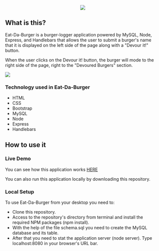 <center><img src="https://i.imgur.com/A6KhBtj.png"></center>



## What is this?

Eat-Da-Burger is a burger-logger application powered by MySQL, Node, Express, and Handlebars that allows the user to submit a burger's name that it is displayed on the left side of the page along with a "Devour it!" button. 

When the user clicks  on the Devour it! button, the burger will mode to the right side of the page, right to the "Devoured Burgers" section.

<img src="https://i.imgur.com/GJ3Mpn4.png">

### Technology used in Eat-Da-Burger
<ul>
  <li>HTML</li>
  <li>CSS</li>
  <li>Bootstrap</li>
  <li>MySQL</li>
  <li>Node</li>
  <li>Express</li>
  <li>Handlebars</li>
</ul>

## How to use it

### Live Demo

You can see how this application works [HERE](https://lit-taiga-39354.herokuapp.com/) 

You can also run this application locally by downloading this repository.

### Local Setup

To use Eat-Da-Burger from your desktop you  need to:
* Clone this repository.
* Access to the repository's directory from terminal and install the required NPM packages (npm install). 
* With the help of the file schema.sql you need to create the MySQL database and its table.
* After that you need to stat the application server (node server). Type localhost:8080 in your browser's URL bar.

